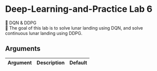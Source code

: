 # Deep-Learning-and-Practice Lab 6
🚀 DQN & DDPG  
🏹 The goal of this lab is to solve lunar landing using DQN, and solve continuous lunar landing using DDPG.



## Arguments
|Argument|Description|Default|
|---|---|---|